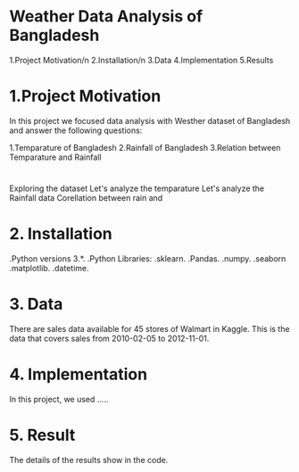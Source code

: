 # Weather Data Analysis of Bangladesh
1.Project Motivation/n
2.Installation/n
3.Data
4.Implementation
5.Results
# 1.Project Motivation
In this project we focused data analysis with Westher  dataset of Bangladesh and answer the following questions:

1.Temparature of Bangladesh
2.Rainfall of Bangladesh
3.Relation between Temparature and Rainfall
#
Exploring the dataset
Let's analyze the temparature
Let's analyze the Rainfall data
Corellation between rain and
#
# 2. Installation
.Python versions 3.*.
.Python Libraries:
.sklearn.
.Pandas.
.numpy.
.seaborn
.matplotlib.
.datetime.
#
# 3. Data
There are sales data available for 45 stores of Walmart in Kaggle. This is the data that covers sales from 2010-02-05 to 2012-11-01.
#
# 4. Implementation
In this project, we used .....
#
# 5. Result
The details of the results show in the code.
